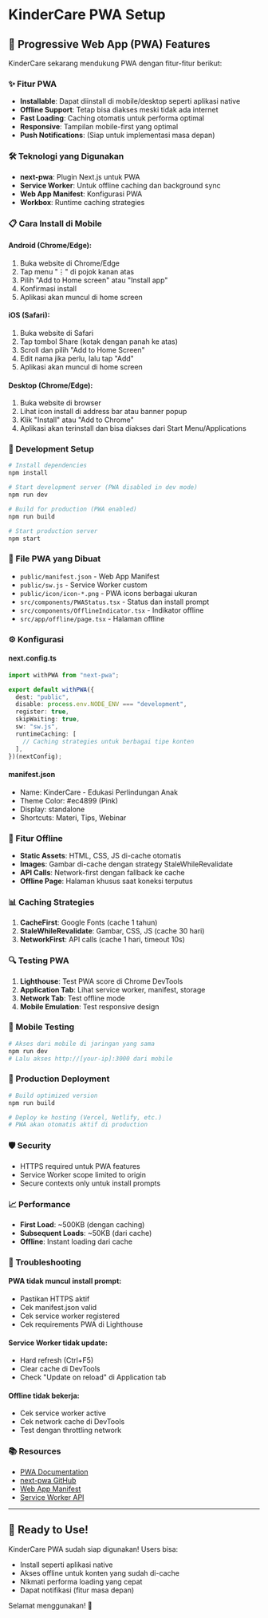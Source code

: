 # KinderCare PWA Setup

## 📱 Progressive Web App (PWA) Features

KinderCare sekarang mendukung PWA dengan fitur-fitur berikut:

### ✨ Fitur PWA
- **Installable**: Dapat diinstall di mobile/desktop seperti aplikasi native
- **Offline Support**: Tetap bisa diakses meski tidak ada internet
- **Fast Loading**: Caching otomatis untuk performa optimal
- **Responsive**: Tampilan mobile-first yang optimal
- **Push Notifications**: (Siap untuk implementasi masa depan)

### 🛠️ Teknologi yang Digunakan
- **next-pwa**: Plugin Next.js untuk PWA
- **Service Worker**: Untuk offline caching dan background sync
- **Web App Manifest**: Konfigurasi PWA
- **Workbox**: Runtime caching strategies

### 📋 Cara Install di Mobile

#### Android (Chrome/Edge):
1. Buka website di Chrome/Edge
2. Tap menu "⋮" di pojok kanan atas
3. Pilih "Add to Home screen" atau "Install app"
4. Konfirmasi install
5. Aplikasi akan muncul di home screen

#### iOS (Safari):
1. Buka website di Safari
2. Tap tombol Share (kotak dengan panah ke atas)
3. Scroll dan pilih "Add to Home Screen"
4. Edit nama jika perlu, lalu tap "Add"
5. Aplikasi akan muncul di home screen

#### Desktop (Chrome/Edge):
1. Buka website di browser
2. Lihat icon install di address bar atau banner popup
3. Klik "Install" atau "Add to Chrome"
4. Aplikasi akan terinstall dan bisa diakses dari Start Menu/Applications

### 🔧 Development Setup

```bash
# Install dependencies
npm install

# Start development server (PWA disabled in dev mode)
npm run dev

# Build for production (PWA enabled)
npm run build

# Start production server
npm start
```

### 📁 File PWA yang Dibuat

- `public/manifest.json` - Web App Manifest
- `public/sw.js` - Service Worker custom
- `public/icon/icon-*.png` - PWA icons berbagai ukuran
- `src/components/PWAStatus.tsx` - Status dan install prompt
- `src/components/OfflineIndicator.tsx` - Indikator offline
- `src/app/offline/page.tsx` - Halaman offline

### ⚙️ Konfigurasi

#### next.config.ts
```typescript
import withPWA from "next-pwa";

export default withPWA({
  dest: "public",
  disable: process.env.NODE_ENV === "development",
  register: true,
  skipWaiting: true,
  sw: "sw.js",
  runtimeCaching: [
    // Caching strategies untuk berbagai tipe konten
  ],
})(nextConfig);
```

#### manifest.json
- Name: KinderCare - Edukasi Perlindungan Anak
- Theme Color: #ec4899 (Pink)
- Display: standalone
- Shortcuts: Materi, Tips, Webinar

### 🎯 Fitur Offline

- **Static Assets**: HTML, CSS, JS di-cache otomatis
- **Images**: Gambar di-cache dengan strategy StaleWhileRevalidate
- **API Calls**: Network-first dengan fallback ke cache
- **Offline Page**: Halaman khusus saat koneksi terputus

### 📊 Caching Strategies

1. **CacheFirst**: Google Fonts (cache 1 tahun)
2. **StaleWhileRevalidate**: Gambar, CSS, JS (cache 30 hari)
3. **NetworkFirst**: API calls (cache 1 hari, timeout 10s)

### 🔍 Testing PWA

1. **Lighthouse**: Test PWA score di Chrome DevTools
2. **Application Tab**: Lihat service worker, manifest, storage
3. **Network Tab**: Test offline mode
4. **Mobile Emulation**: Test responsive design

### 📱 Mobile Testing

```bash
# Akses dari mobile di jaringan yang sama
npm run dev
# Lalu akses http://[your-ip]:3000 dari mobile
```

### 🚀 Production Deployment

```bash
# Build optimized version
npm run build

# Deploy ke hosting (Vercel, Netlify, etc.)
# PWA akan otomatis aktif di production
```

### 🛡️ Security

- HTTPS required untuk PWA features
- Service Worker scope limited to origin
- Secure contexts only untuk install prompts

### 📈 Performance

- **First Load**: ~500KB (dengan caching)
- **Subsequent Loads**: ~50KB (dari cache)
- **Offline**: Instant loading dari cache

### 🐛 Troubleshooting

#### PWA tidak muncul install prompt:
- Pastikan HTTPS aktif
- Cek manifest.json valid
- Cek service worker registered
- Cek requirements PWA di Lighthouse

#### Service Worker tidak update:
- Hard refresh (Ctrl+F5)
- Clear cache di DevTools
- Check "Update on reload" di Application tab

#### Offline tidak bekerja:
- Cek service worker active
- Cek network cache di DevTools
- Test dengan throttling network

### 📚 Resources

- [PWA Documentation](https://web.dev/progressive-web-apps/)
- [next-pwa GitHub](https://github.com/shadowwalker/next-pwa)
- [Web App Manifest](https://developer.mozilla.org/en-US/docs/Web/Manifest)
- [Service Worker API](https://developer.mozilla.org/en-US/docs/Web/API/Service_Worker_API)

---

## 🎉 Ready to Use!

KinderCare PWA sudah siap digunakan! Users bisa:
- Install seperti aplikasi native
- Akses offline untuk konten yang sudah di-cache
- Nikmati performa loading yang cepat
- Dapat notifikasi (fitur masa depan)

Selamat menggunakan! 🚀
